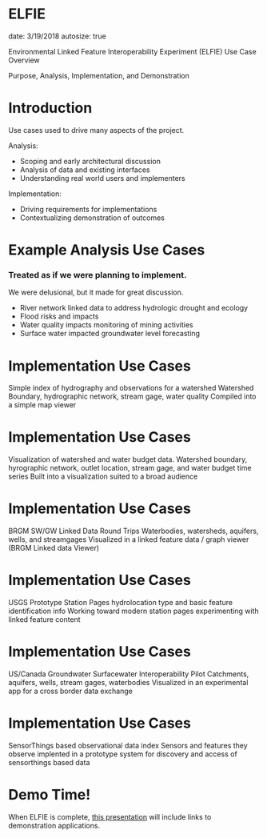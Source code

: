 ELFIE
========================================================
date: 3/19/2018
autosize: true

Environmental Linked Feature Interoperability Experiment (ELFIE) Use Case Overview

Purpose, Analysis, Implementation, and Demonstration

Introduction
========================================================

Use cases used to drive many aspects of the project.

Analysis:
- Scoping and early architectural discussion 
- Analysis of data and existing interfaces
- Understanding real world users and implementers

Implementation:
- Driving requirements for implementations
- Contextualizing demonstration of outcomes

Example Analysis Use Cases
========================================================

### Treated as if we were planning to implement. 
We were delusional, but it made for great discussion.

- River network linked data to address hydrologic drought and ecology
- Flood risks and impacts
- Water quality impacts monitoring of mining activities
- Surface water impacted groundwater level forecasting

Implementation Use Cases
========================================================

Simple index of hydrography and observations for a watershed
  Watershed Boundary, hydrographic network, stream gage, water quality
  Compiled into a simple map viewer

Implementation Use Cases
========================================================

Visualization of watershed and water budget data.
  Watershed boundary, hyrographic network, outlet location, stream gage, and water budget time series
  Built into a visualization suited to a broad audience

Implementation Use Cases
========================================================

BRGM SW/GW Linked Data Round Trips
  Waterbodies, watersheds, aquifers, wells, and streamgages
  Visualized in a linked feature data / graph viewer (BRGM Linked data Viewer)
  
Implementation Use Cases
========================================================

USGS Prototype Station Pages
  hydrolocation type and basic feature identification info
  Working toward modern station pages experimenting with linked feature content

Implementation Use Cases
========================================================

US/Canada Groundwater Surfacewater Interoperability Pilot
  Catchments, aquifers, wells, stream gages, waterbodies
  Visualized in an experimental app for a cross border data exchange
  
Implementation Use Cases
========================================================

SensorThings based observational data index
  Sensors and features they observe
  implented in a prototype system for discovery and access of sensorthings based data
  
Demo Time!
========================================================

When ELFIE is complete, [this presentation](https://opengeospatial.github.io/ELFIE/demo/use_cases)
will include links to demonstration applications.

